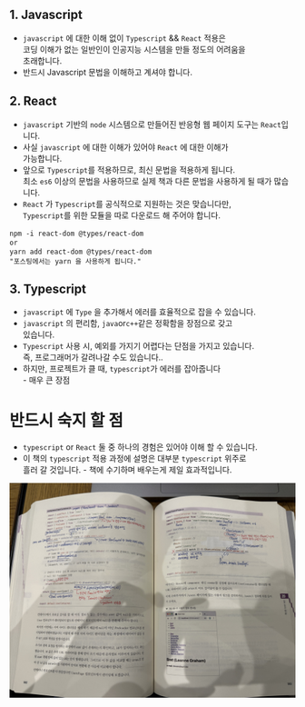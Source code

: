 ## 1. Javascript
* `javascript` 에 대한 이해 없이 `Typescript` && `React` 적용은 <br/> 코딩 이해가 없는 일반인이 인공지능 시스템을 만들 정도의 어려움을 <br/> 초래합니다.
* 반드시 Javascript 문법을 이해하고 계셔야 합니다.   <br/>

## 2. React
* `javascript` 기반의 `node` 시스템으로 만들어진 반응형 웹 페이지 도구는 `React`입니다.
* 사실 `javascript` 에 대한 이해가 있어야 `React` 에 대한 이해가 <br/>가능합니다. 
* 앞으로 `Typescript`를 적용하므로, 최신 문법을 적용하게 됩니다.<br/> 최소 `es6` 이상의 문법을 사용하므로 실제 책과 다른 문법을 사용하게 될 때가 많습니다.
* `React` 가 `Typescript`를 공식적으로 지원하는 것은 맞습니다만, <br/> `Typescript`를 위한 모듈을 따로 다운로드 해 주어야 합니다.
```
npm -i react-dom @types/react-dom
or
yarn add react-dom @types/react-dom
"포스팅에서는 yarn 을 사용하게 됩니다."
```

## 3. Typescript
* `javascript` 에 `Type` 을 추가해서 에러를 효율적으로 잡을 수 있습니다.
* `javascript` 의 편리함, `java`or`c++`같은 정확함을 장점으로 갖고 <br/> 있습니다.
* `Typescript` 사용 시, 예외를 가지기 어렵다는 단점을 가지고 있습니다. <br/> 즉, 프로그래머가 갈려나갈 수도 있습니다..
* 하지만, 프로젝트가 클 때, `typescript`가 에러를 잡아줍니다<br/> - 매우 큰 장점


# 반드시 숙지 할 점
* `typescript` or `React` 둘 중 하나의 경험은 있어야 이해 할 수 있습니다.
* 이 책의 `typescript` 적용 과정에 설명은 대부분 `typescript` 위주로 <br/> 흘러 갈 것입니다. - 책에 수기하며 배우는게 제일 효과적입니다.

![Alt text](../../_img/react-img/react-page-exam.PNG)
